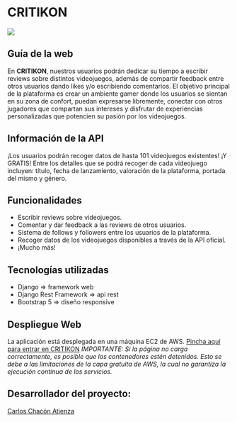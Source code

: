 # CRITIKON
![](https://fondosmil.co/fondo/3551.jpg)

## Guía de la web
En **CRITIKON**, nuestros usuarios podrán dedicar su tiempo a escribir reviews sobre distintos videojuegos, además de compartir feedback entre otros usuarios dando likes y/o escribiendo comentarios.
El objetivo principal de la plataforma es crear un ambiente gamer donde los usuarios se sientan en su zona de confort, puedan expresarse libremente, conectar con otros jugadores que compartan sus intereses y disfrutar de experiencias personalizadas que potencien su pasión por los videojuegos.

## Información de la API
¡Los usuarios podrán recoger datos de hasta 101 videojuegos existentes! ¡Y GRATIS!
Entre los detalles que se podrá recoger de cada videojuego incluyen: título, fecha de lanzamiento, valoración de la plataforma, portada del mismo y género.

## Funcionalidades
- Escribir reviews sobre videojuegos.
- Comentar y dar feedback a las reviews de otros usuarios.
- Sistema de follows y followers entre los usuarios de la plataforma.
- Recoger datos de los videojuegos disponibles a través de la API oficial.
- ¡Mucho más!

## Tecnologías utilizadas
- Django => framework web
- Django Rest Framework => api rest
- Bootstrap 5 => diseño responsive

## Despliegue Web
La aplicación está desplegada en una máquina EC2 de AWS.
[Pincha aquí para entrar en CRITIKON](https://critikon.carlos5noob.tech)
*IMPORTANTE: Si la página no carga correctamente, es posible que los contenedores estén detenidos. Esto se debe a las limitaciones de la capa gratuita de AWS, la cual no garantiza la ejecución continua de los servicios.*

## Desarrollador del proyecto: 
[Carlos Chacón Atienza](https://carlos5noob.github.io/Portfolio-Carlos_Chacon/)